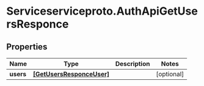 # Serviceserviceproto.AuthApiGetUsersResponce

## Properties
Name | Type | Description | Notes
------------ | ------------- | ------------- | -------------
**users** | [**[GetUsersResponceUser]**](GetUsersResponceUser.md) |  | [optional] 


